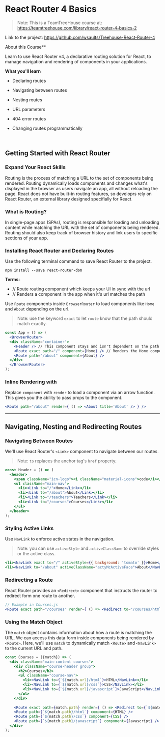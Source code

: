# React Router 4 Basics

> Note: This is a TeamTreeHouse course at: https://teamtreehouse.com/library/react-router-4-basics-2

Link to the project: https://github.com/wsaults/Treehouse-React-Router-4

About this Course**

Learn to use React Router v4, a declarative routing solution for React, to manage navigation and rendering of components in your applications.



**What you'll learn**

- Declaring routes

- Navigating between routes

- Nesting routes

- URL parameters

- 404 error routes

- Changing routes programmatically

  ​



## Getting Started with React Router



### Expand Your React Skills

Routing is the process of matching a URL to the set of components being rendered. Routing dynamically loads components and changes what's displayed in the browser as users navigate an app, all without reloading the page. React does not have built-in routing features, so developrs rely on React Router, an external library designed specifially for React.



### What is Routing?

In single-page apps (SPAs), routing is responsible for loading and unloading content while matching the URL with the set of components being rendered. Routing should also keep track of browser history and link users to specific sections of your app.



### Installing React Router and Declaring Routes

Use the following terminal command to save React Router to the project.

```
npm install --save react-router-dom
```



**Terms:**

- <BrowserRouter> // Route routing component which keeps your UI in sync with the url
- <Route> // Renders a component in the app when it's url matches the path



Use `Route` components inside `BrowserRouter` to load components like `Home` and `About` depending on the url.

> Note: use the keyword `exact` to let `route` know that the path should match exactly.


```jsx
const App = () => (
  <BrowserRouter>
  <div className="container">
    <Header /> // This component stays and isn't dependent on the path.
    <Route exact path="/" component={Home} /> // Renders the Home component when the url is "/"
    <Route path="/about" component={About} />
  </div>
  </BrowserRouter>
);
```



### Inline Rendering with <Route>

Replace `component` with `render` to load a component via an arrow function. This gives you the ability to pass props to the component.

```jsx
<Route path="/about" render={ () => <About title='About' /> } />
```



------



## Navigating, Nesting and Redirecting Routes



### Navigating Between Routes

We'll use React Router's `<Link>` component to navigate between our routes.

> Note: `to` replaces the anchor tag's `href` property.

```jsx
const Header = () => (
  <header>
    <span className="icn-logo"><i className="material-icons">code</i></span>
    <ul className="main-nav">
      <li><Link to="/">Home</Link></li>
      <li><Link to="/about">About</Link></li>
      <li><Link to="/teachers">Teachers</Link></li>
      <li><Link to="/courses">Courses</Link></li>
    </ul>    
  </header>
);
```



### Styling Active Links

Use `NavLink` to enforce active states in the navigation.

> Note: you can use `activeStyle` and `activeClassName` to override styles or the active class.

```jsx
<li><NavLink exact to="/" activeStyle={{ background: 'tomato' }}>Home</NavLink></li>
<li><NavLink to="/about" activeClassName="actyMcActiveFace">About</NavLink></li>
```



### Redirecting a Route

React Router provides an `<Redirect>` component that instructs the router to redirect form one route to another.

```jsx
// Example in Courses.js
<Route exact path="/courses" render={ () => <Redirect to="/courses/html" /> } />
```



### Using the Match Object

The `match` object contains information about how a route is matching the URL. We can access this data form inside components being rendered by `<Route>`. Here, we'll use `match` to dynamically match `<Route>` and `<NavLink>` to the current URL and path.

```jsx
const Courses = ({match}) => (
  <div className="main-content courses">
    <div className="course-header group">
      <h2>Courses</h2> 
      <ul className="course-nav">
        <li><NavLink to={`${match.url}/html`}>HTML</NavLink></li>
        <li><NavLink to={`${match.url}/css`}>CSS</NavLink></li>
        <li><NavLink to={`${match.url}/javascript`}>JavaScript</NavLink></li>
      </ul>
    </div>
    
    <Route exact path={match.path} render={ () => <Redirect to={`${match.path}/html`} /> } />
    <Route path={`${match.path}/html`} component={HTML} />
    <Route path={`${match.path}/css`} component={CSS} />
    <Route path={`${match.path}/javascript`} component={Javascript} />
  </div>
);
```

